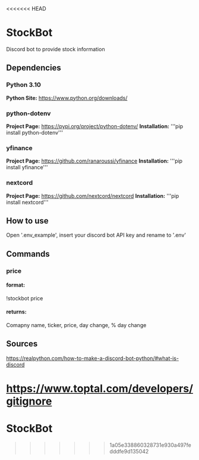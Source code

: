 <<<<<<< HEAD
# StockBot
Discord bot to provide stock information
## Dependencies
### Python 3.10

**Python Site:** https://www.python.org/downloads/

### python-dotenv
**Project Page:** https://pypi.org/project/python-dotenv/
**Installation:** '''pip install python-dotenv'''

### yfinance
**Project Page:** https://github.com/ranaroussi/yfinance
**Installation:** '''pip install yfinance'''

### nextcord
**Project Page:** https://github.com/nextcord/nextcord
**Installation:** '''pip install nextcord'''

## How to use
Open '.env_example', insert your discord bot API key and rename to '.env'

## Commands
### price
#### format:
!stockbot price <Ticker>
#### returns:
Comapny name, ticker, price, day change, % day change
## Sources
https://realpython.com/how-to-make-a-discord-bot-python/#what-is-discord

https://www.toptal.com/developers/gitignore
=======
# StockBot
>>>>>>> 1a05e338860328731e930a497fedddfe9d135042
